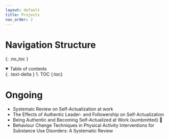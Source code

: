 ```yaml
---
layout: default
title: Projects
nav_order: 2
---
```


# Navigation Structure
{: .no_toc }

<details open markdown="block">
  <summary>
    Table of contents
  </summary>
  {: .text-delta }
1. TOC
{:toc}
</details>

# Ongoing

- Systemaic Review on Self-Actualization at work
- The Effects of Authentic Leader- and Followership on Self-Actualization
- Being Authentic and Becoming Self-Actualized at Work (sumbmitted) :snail:
- Behaviour Change  Techniques in Physical Activity Interventions for Substance Use Disorders: A Systematic Review
